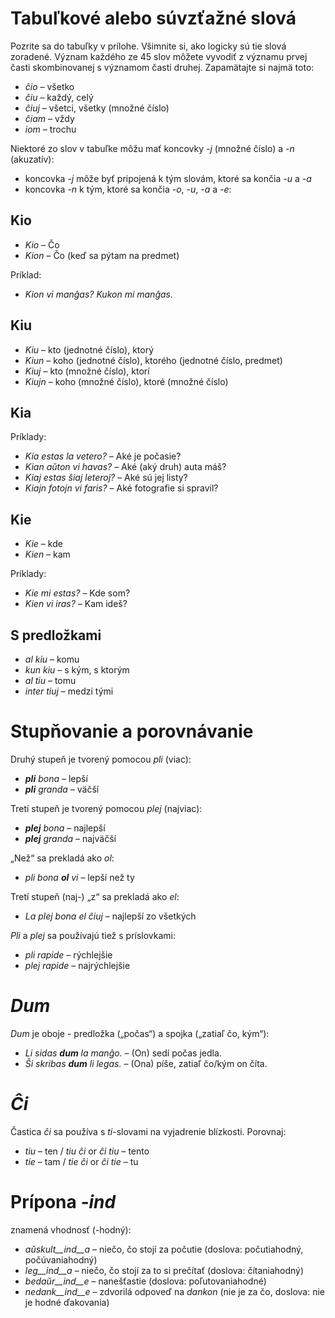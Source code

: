 # Tabuľkové alebo súvzťažné slová

Pozrite sa do tabuľky v prílohe. Všimnite si, ako logicky sú tie slová zoradené. Význam každého ze 45 slov môžete vyvodiť z významu prvej časti skombinovanej s významom časti druhej. Zapamätajte si najmä toto:

- *ĉio*  – všetko
- *ĉiu*  – každý, celý
- *ĉiuj*  – všetci, všetky (množné číslo)
- *ĉiam* – vždy
- *iom* – trochu

Niektoré zo slov v tabuľke môžu mať koncovky *-j* (množné číslo) a *-n* (akuzatív):

- koncovka *-j* môže byť pripojená k tým slovám, ktoré sa končia *-u* a *-a*
- koncovka *-n* k tým, ktoré sa končia *-o*, *-u*, *-a* a *-e*:

## Kio 

- *Kio* – Čo 
- *Kion* – Čo (keď sa pýtam na predmet)

Príklad: 

- *Kion vi manĝas? Kukon mi manĝas.*

## Kiu
- *Kiu* – kto (jednotné číslo), ktorý
- *Kiun* – koho (jednotné číslo), ktorého (jednotné číslo, predmet)
- *Kiuj* – kto (množné číslo), ktorí
- *Kiujn* – koho (množné číslo), ktoré (množné číslo)

## Kia

Príklady:

- *Kia estas la vetero?* – Aké je počasie?
- *Kian aŭton vi havas?* – Aké (aký druh) auta máš?
- *Kiaj estas ŝiaj leteroj?* – Aké sú jej listy?
- *Kiajn fotojn vi faris?* – Aké fotografie si spravil?

## Kie

- *Kie* – kde
- *Kien* – kam

Príklady:

- *Kie mi estas?* – Kde som?
- *Kien vi iras?* – Kam ideš?

## S predložkami

- *al kiu* – komu
- *kun kiu* – s kým, s ktorým
- *al tiu* – tomu
- *inter tiuj* – medzi tými

# Stupňovanie a porovnávanie

Druhý stupeň je tvorený pomocou *pli* (viac):

- *__pli__ bona* – lepší
- *__pli__ granda* – väčší

Tretí stupeň je tvorený pomocou *plej* (najviac):

- *__plej__ bona* – najlepší
- *__plej__ granda* – najväčší

„Než“ sa prekladá ako *ol*:

- *pli bona __ol__ vi* – lepší než ty

Tretí stupeň (naj-) „z“ sa prekladá ako *el*: 

- *La plej bona el ĉiuj* – najlepší zo všetkých

*Pli* a *plej* sa používajú tiež s príslovkami:

- *pli rapide* – rýchlejšie
- *plej rapide* – najrýchlejšie

# *Dum* 

*Dum* je oboje - predložka („počas“) a spojka („zatiaľ čo, kým“):

- *Li sidas __dum__ la manĝo.* – (On) sedí počas jedla.
- *Ŝi skribas __dum__ li legas.* – (Ona) píše, zatiaľ čo/kým on číta.

# *Ĉi*

Častica *ĉi* sa používa s *ti*-slovami na vyjadrenie blízkosti. Porovnaj:

- *tiu* – ten / *tiu ĉi* or *ĉi tiu* – tento
- *tie* – tam / *tie ĉi* or *ĉi tie* – tu

# Prípona *-ind*

znamená vhodnosť (-hodný):

- *aŭskult__ind__a* – niečo, čo stojí za počutie (doslova: počutiahodný, počúvaniahodný)
- *leg__ind__a* – niečo, čo stojí za to si prečítať (doslova: čítaniahodný)
- *bedaŭr__ind__e* – nanešťastie (doslova: poľutovaniahodné)
- *nedank__ind__e* – zdvorilá odpoveď na *dankon* (nie je za čo, doslova: nie je hodné ďakovania)

 
